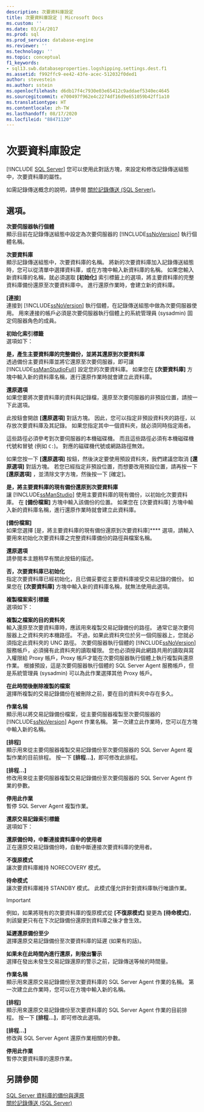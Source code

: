 ```yaml
---
description: 次要資料庫設定
title: 次要資料庫設定 | Microsoft Docs
ms.custom: ''
ms.date: 03/14/2017
ms.prod: sql
ms.prod_service: database-engine
ms.reviewer: ''
ms.technology: ''
ms.topic: conceptual
f1_keywords:
- sql13.swb.databaseproperties.logshipping.settings.dest.f1
ms.assetid: f992ffc9-ee42-43fe-acec-512032f0ded1
author: stevestein
ms.author: sstein
ms.openlocfilehash: d6db17f4c7930e03e65412c9addaef5340ec4645
ms.sourcegitcommit: e700497f962e4c2274df16d9e651059b42ff1a10
ms.translationtype: HT
ms.contentlocale: zh-TW
ms.lasthandoff: 08/17/2020
ms.locfileid: "88471120"
---
```

# <a name="secondary-database-settings"></a>次要資料庫設定
 [!INCLUDE [SQL Server](../../includes/applies-to-version/sqlserver.md)]
  您可以使用此對話方塊，來設定和修改記錄傳送組態中，次要資料庫的屬性。  
  
 如需記錄傳送概念的說明，請參閱 [關於記錄傳送 &#40;SQL Server&#41;](../../database-engine/log-shipping/about-log-shipping-sql-server.md)。  
  
## <a name="options"></a>選項。  
 **次要伺服器執行個體**  
 顯示目前在記錄傳送組態中設定為次要伺服器的 [!INCLUDE[ssNoVersion](../../includes/ssnoversion-md.md)] 執行個體名稱。  
  
 **次要資料庫**  
 顯示記錄傳送組態中，次要資料庫的名稱。 將新的次要資料庫加入記錄傳送組態時，您可以從清單中選擇資料庫，或在方塊中輸入新資料庫的名稱。 如果您輸入新資料庫的名稱，就必須選取 **[初始化]** 索引標籤上的選項，將主要資料庫的完整資料庫備份還原至次要資料庫中。 進行還原作業時，會建立新的資料庫。  
  
 **[連接]**  
 連接到 [!INCLUDE[ssNoVersion](../../includes/ssnoversion-md.md)] 執行個體，在記錄傳送組態中做為次要伺服器使用。 用來連接的帳戶必須是次要伺服器執行個體上的系統管理員 (sysadmin) 固定伺服器角色的成員。  
  
 **初始化索引標籤**  
 選項如下：  
  
 **是，產生主要資料庫的完整備份，並將其還原到次要資料庫**  
 透過備份主要資料庫並將它還原至次要伺服器，即可讓 [!INCLUDE[ssManStudioFull](../../includes/ssmanstudiofull-md.md)] 設定您的次要資料庫。 如果您在 **[次要資料庫]** 方塊中輸入新的資料庫名稱，進行還原作業時就會建立此資料庫。  
  
 **還原選項**  
 如果您要將次要資料庫的資料與記錄檔，還原至次要伺服器的非預設位置，請按一下此選項。  
  
 此按鈕會開啟 **[還原選項]** 對話方塊。 因此，您可以指定非預設資料夾的路徑，以存放次要資料庫及其記錄。 如果您指定其中一個資料夾，就必須同時指定兩者。  
  
 這些路徑必須參考到次要伺服器的本機磁碟機。 而且這些路徑必須有本機磁碟機代號和冒號 (例如 `C:`)。 對應的磁碟機代號或網路路徑無效。  
  
 如果您按一下 **[還原選項]** 按鈕，然後決定要使用預設資料夾，我們建議您取消 **[還原選項]** 對話方塊。 若您已經指定非預設位置，而想要改用預設位置，請再按一下 **[還原選項]** ，並清除文字方塊，然後按一下 [確定]。  
  
 **是，將主要資料庫的現有備份還原到次要資料庫**  
 讓 [!INCLUDE[ssManStudio](../../includes/ssmanstudio-md.md)] 使用主要資料庫的現有備份，以初始化次要資料庫。 在 **[備份檔案]** 方塊中輸入該備份的位置。 如果您在 [次要資料庫] 方塊中輸入新的資料庫名稱，進行還原作業時就會建立此資料庫。  
  
 **[備份檔案]**  
 如果您選擇 [是，將主要資料庫的現有備份還原到次要資料庫]**** 選項，請輸入要用來初始化次要資料庫之完整資料庫備份的路徑與檔案名稱。  
  
 **還原選項**  
 請參閱本主題稍早有關此按鈕的描述。  
  
 **否，次要資料庫已初始化**  
 指定次要資料庫已經初始化，且已備妥要從主要資料庫接受交易記錄的備份。 如果您在 **[次要資料庫]** 方塊中輸入新的資料庫名稱，就無法使用此選項。  
  
 **複製檔案索引標籤**  
 選項如下：  
  
 **複製之檔案的目的資料夾**  
 輸入還原至次要資料庫時，應該用來複製交易記錄備份的路徑。 通常它是次要伺服器上之資料夾的本機路徑。 不過，如果此資料夾位於另一個伺服器上，您就必須指定此資料夾的 UNC 路徑。 次要伺服器執行個體的 [!INCLUDE[ssNoVersion](../../includes/ssnoversion-md.md)] 服務帳戶，必須擁有此資料夾的讀取權限。 您也必須授與此網路共用的讀取與寫入權限給 Proxy 帳戶，Proxy 帳戶才能在次要伺服器執行個體上執行複製與還原作業。 根據預設，這是次要伺服器執行個體的 SQL Server Agent 服務帳戶，但是系統管理員 (sysadmin) 可以為此作業選擇其他 Proxy 帳戶。  
  
 **在此時間後刪除複製的檔案**  
 選擇所複製的交易記錄備份在被刪除之前，要在目的資料夾中存在多久。  
  
 **作業名稱**  
 顯示用以將交易記錄備份檔案，從主要伺服器複製至次要伺服器的 [!INCLUDE[ssNoVersion](../../includes/ssnoversion-md.md)] Agent 作業名稱。 第一次建立此作業時，您可以在方塊中輸入新的名稱。  
  
 **[排程]**  
 顯示用來從主要伺服器複製交易記錄備份至次要伺服器的 SQL Server Agent 複製作業的目前排程。 按一下 **[排程...]**，即可修改此排程。  
  
 **[排程...]**  
 修改用來從主要伺服器複製交易記錄備份至次要伺服器的 SQL Server Agent 作業的參數。  
  
 **停用此作業**  
 暫停 SQL Server Agent 複製作業。  
  
 **還原交易記錄索引標籤**  
 選項如下：  
  
 **還原備份時，中斷連接資料庫中的使用者**  
 正在還原交易記錄備份時，自動中斷連接次要資料庫的使用者。  
  
 **不復原模式**  
 讓次要資料庫維持 NORECOVERY 模式。  
  
 **待命模式**  
 讓次要資料庫維持 STANDBY 模式。 此模式僅允許針對資料庫執行唯讀作業。  
  
> [!IMPORTANT]  
>   例如，如果將現有的次要資料庫的復原模式從 **[不復原模式]** 變更為 **[待命模式]**，則該變更只有在下次記錄備份還原到資料庫之後才會生效。  
  
 **延遲還原備份至少**  
 選擇還原交易記錄備份至次要資料庫的延遲 (如果有的話)。  
  
 **如果未在此時間內進行還原，則發出警示**  
 選擇在發出未發生交易記錄還原的警示之前，記錄傳送等候的時間量。  
  
 **作業名稱**  
 顯示用來還原交易記錄備份至次要資料庫的 SQL Server Agent 作業的名稱。 第一次建立此作業時，您可以在方塊中輸入新的名稱。  
  
 **[排程]**  
 顯示用來還原交易記錄備份至次要資料庫的 SQL Server Agent 作業的目前排程。 按一下 **[排程...]**，即可修改此選項。  
  
 **[排程...]**  
 修改與 SQL Server Agent 還原作業相關的參數。  
  
 **停用此作業**  
 暫停次要資料庫的還原作業。  
  
## <a name="see-also"></a>另請參閱  
 [SQL Server 資料庫的備份與還原](../../relational-databases/backup-restore/back-up-and-restore-of-sql-server-databases.md)   
 [關於記錄傳送 &#40;SQL Server&#41;](../../database-engine/log-shipping/about-log-shipping-sql-server.md)  
  
  
